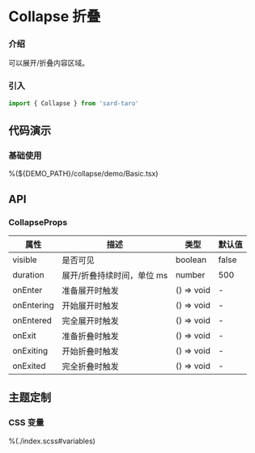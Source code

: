 # Collapse 折叠

### 介绍

可以展开/折叠内容区域。

### 引入

```js
import { Collapse } from 'sard-taro'
```

## 代码演示

### 基础使用

%(${DEMO_PATH}/collapse/demo/Basic.tsx)

## API

### CollapseProps

| 属性       | 描述                       | 类型       | 默认值 |
| ---------- | -------------------------- | ---------- | ------ |
| visible    | 是否可见                   | boolean    | false  |
| duration   | 展开/折叠持续时间，单位 ms | number     | 500    |
| onEnter    | 准备展开时触发             | () => void | -      |
| onEntering | 开始展开时触发             | () => void | -      |
| onEntered  | 完全展开时触发             | () => void | -      |
| onExit     | 准备折叠时触发             | () => void | -      |
| onExiting  | 开始折叠时触发             | () => void | -      |
| onExited   | 完全折叠时触发             | () => void | -      |

## 主题定制

### CSS 变量

%(./index.scss#variables)
